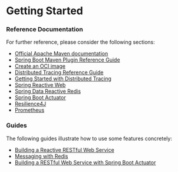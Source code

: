 # Getting Started

### Reference Documentation
For further reference, please consider the following sections:

* [Official Apache Maven documentation](https://maven.apache.org/guides/index.html)
* [Spring Boot Maven Plugin Reference Guide](https://docs.spring.io/spring-boot/docs/3.0.1/maven-plugin/reference/html/)
* [Create an OCI image](https://docs.spring.io/spring-boot/docs/3.0.1/maven-plugin/reference/html/#build-image)
* [Distributed Tracing Reference Guide](https://micrometer.io/docs/tracing)
* [Getting Started with Distributed Tracing](https://docs.spring.io/spring-boot/docs/3.0.1/reference/html/actuator.html#actuator.micrometer-tracing.getting-started)
* [Spring Reactive Web](https://docs.spring.io/spring-boot/docs/3.0.1/reference/htmlsingle/#web.reactive)
* [Spring Data Reactive Redis](https://docs.spring.io/spring-boot/docs/3.0.1/reference/htmlsingle/#data.nosql.redis)
* [Spring Boot Actuator](https://docs.spring.io/spring-boot/docs/3.0.1/reference/htmlsingle/#actuator)
* [Resilience4J](https://docs.spring.io/spring-cloud-circuitbreaker/docs/current/reference/html/#configuring-resilience4j-circuit-breakers)
* [Prometheus](https://docs.spring.io/spring-boot/docs/3.0.1/reference/htmlsingle/#actuator.metrics.export.prometheus)

### Guides
The following guides illustrate how to use some features concretely:

* [Building a Reactive RESTful Web Service](https://spring.io/guides/gs/reactive-rest-service/)
* [Messaging with Redis](https://spring.io/guides/gs/messaging-redis/)
* [Building a RESTful Web Service with Spring Boot Actuator](https://spring.io/guides/gs/actuator-service/)

